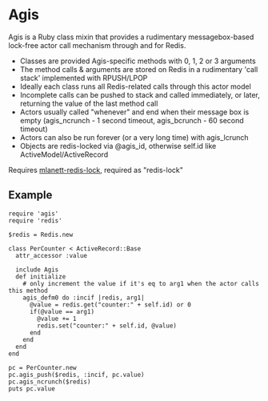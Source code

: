 Agis
====

Agis is a Ruby class mixin that provides a rudimentary messagebox-based lock-free actor call mechanism through and for Redis.

- Classes are provided Agis-specific methods with 0, 1, 2 or 3 arguments
- The method calls & arguments are stored on Redis in a rudimentary 'call stack' implemented with RPUSH/LPOP
- Ideally each class runs all Redis-related calls through this actor model
- Incomplete calls can be pushed to stack and called immediately, or later, returning the value of the last method call
- Actors usually called "whenever" and end when their message box is empty (agis_ncrunch - 1 second timeout, agis_bcrunch - 60 second timeout)
- Actors can also be run forever (or a very long time) with agis_lcrunch
- Objects are redis-locked via @agis_id, otherwise self.id like ActiveModel/ActiveRecord

Requires [mlanett-redis-lock](http://www.github.com/mlanett/redis-lock), required as "redis-lock"

Example
---

    require 'agis'
    require 'redis'
    
    $redis = Redis.new
    
    class PerCounter < ActiveRecord::Base
      attr_accessor :value
      
      include Agis
      def initialize
        # only increment the value if it's eq to arg1 when the actor calls this method
        agis_defm0 do :incif |redis, arg1|
          @value = redis.get("counter:" + self.id) or 0
          if(@value == arg1)
            @value += 1
            redis.set("counter:" + self.id, @value)
          end
        end
      end
    end
    
    pc = PerCounter.new
    pc.agis_push($redis, :incif, pc.value)
    pc.agis_ncrunch($redis)
    puts pc.value


